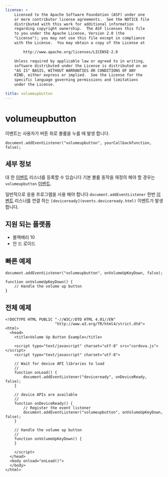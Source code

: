 ```yaml
---
license: >
    Licensed to the Apache Software Foundation (ASF) under one
    or more contributor license agreements.  See the NOTICE file
    distributed with this work for additional information
    regarding copyright ownership.  The ASF licenses this file
    to you under the Apache License, Version 2.0 (the
    "License"); you may not use this file except in compliance
    with the License.  You may obtain a copy of the License at

        http://www.apache.org/licenses/LICENSE-2.0

    Unless required by applicable law or agreed to in writing,
    software distributed under the License is distributed on an
    "AS IS" BASIS, WITHOUT WARRANTIES OR CONDITIONS OF ANY
    KIND, either express or implied.  See the License for the
    specific language governing permissions and limitations
    under the License.

title: volumeupbutton
---
```


# volumeupbutton

이벤트는 사용자가 버튼 위로 볼륨을 누를 때 발생 합니다.

    document.addEventListener("volumeupbutton", yourCallbackFunction, false);
    

## 세부 정보

대 한 [이벤트](events.html) 리스너를 등록할 수 있습니다 기본 볼륨 동작을 재정의 해야 할 경우는 `volumeupbutton` [이벤트](events.html).

일반적으로 응용 프로그램을 사용 해야 합니다 `document.addEventListener` 한번 [이벤트](events.html) 리스너를 연결 하는 `[deviceready](events.deviceready.html)` 이벤트가 발생 합니다.

## 지원 되는 플랫폼

*   블랙베리 10
*   안 드 로이드

## 빠른 예제

    document.addEventListener("volumeupbutton", onVolumeUpKeyDown, false);
    
    function onVolumeUpKeyDown() {
        // Handle the volume up button
    }
    

## 전체 예제

    <!DOCTYPE HTML PUBLIC "-//W3C//DTD HTML 4.01//EN"
                          "http://www.w3.org/TR/html4/strict.dtd">
    <html>
      <head>
        <title>Volume Up Button Example</title>
    
        <script type="text/javascript" charset="utf-8" src="cordova.js"></script>
        <script type="text/javascript" charset="utf-8">
    
        // Wait for device API libraries to load
        //
        function onLoad() {
            document.addEventListener("deviceready", onDeviceReady, false);
        }
    
        // device APIs are available
        //
        function onDeviceReady() {
            // Register the event listener
            document.addEventListener("volumeupbutton", onVolumeUpKeyDown, false);
        }
    
        // Handle the volume up button
        //
        function onVolumeUpKeyDown() {
        }
    
        </script>
      </head>
      <body onload="onLoad()">
      </body>
    </html>